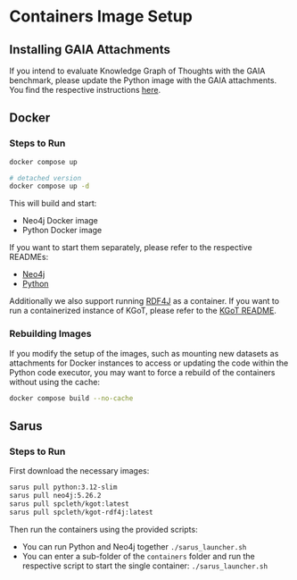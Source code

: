 # Containers Image Setup

## Installing GAIA Attachments

If you intend to evaluate Knowledge Graph of Thoughts with the GAIA benchmark, please update the Python image with the GAIA attachments. You find the respective instructions [here](/benchmarks/dataset/README.md).

## Docker

### Steps to Run

```sh
docker compose up

# detached version
docker compose up -d
```

This will build and start:

- Neo4j Docker image
- Python Docker image

If you want to start them separately, please refer to the respective READMEs:

- [Neo4j](/containers/neo4j/README.md)
- [Python](/containers/python/README.md)

Additionally we also support running [RDF4J](/containers/rdf4j/README.md) as a container.
If you want to run a containerized instance of KGoT, please refer to the [KGoT README](/containers/kgot/README.md).

### Rebuilding Images

If you modify the setup of the images, such as mounting new datasets as attachments for Docker instances to access or updating the code within the Python code executor, you may want to force a rebuild of the containers without using the cache:

```bash
docker compose build --no-cache
```

## Sarus

### Steps to Run

First download the necessary images:

```sh
sarus pull python:3.12-slim
sarus pull neo4j:5.26.2
sarus pull spcleth/kgot:latest
sarus pull spcleth/kgot-rdf4j:latest
```

Then run the containers using the provided scripts:

- You can run Python and Neo4j together `./sarus_launcher.sh`
- You can enter a sub-folder of the ``containers`` folder and run the respective script to start the single container: `./sarus_launcher.sh`
